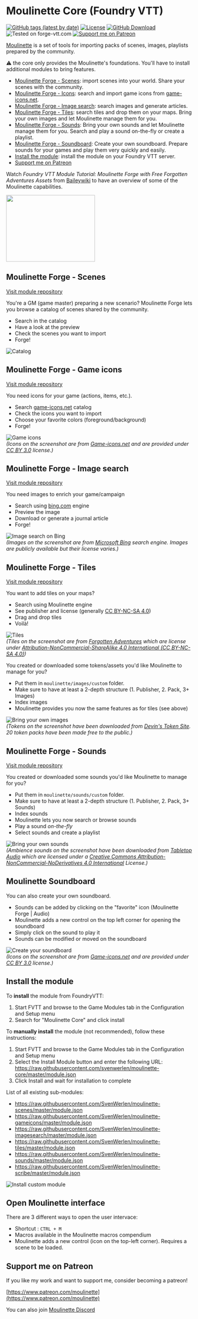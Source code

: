 # Moulinette Core (Foundry VTT)

[![GitHub tags (latest by date)](https://img.shields.io/github/v/tag/SvenWerlen/moulinette-core)](https://github.com/SvenWerlen/moulinette-core/releases)
[![License](https://img.shields.io/github/license/SvenWerlen/moulinette-core)](https://github.com/SvenWerlen/moulinette-core/LICENSE.txt)
[![GitHub Download](https://img.shields.io/badge/foundryvtt-Download-important)](#install)
![Tested on forge-vtt.com](https://img.shields.io/badge/Forge-supported-success)
[![Support me on Patreon](https://img.shields.io/badge/patreon-Support%20me-informational)](https://www.patreon.com/moulinette)

[Moulinette](https://github.com/SvenWerlen/moulinette) is a set of tools for importing packs of scenes, images, playlists prepared by the community.

:warning: the core only provides the Moulinette's foundations. You'll have to install additional modules to bring features.

* [Moulinette Forge - Scenes](#forge): import scenes into your world. Share your scenes with the community.
* [Moulinette Forge - Icons](#forge-game): search and import game icons from <a href="https://game-icons.net/" target="_blank">game-icons.net</a>.
* [Moulinette Forge - Image search](#forge-search): search images and generate articles.
* [Moulinette Forge - Tiles](#forge-tiles): search tiles and drop them on your maps. Bring your own images and let Moulinette manage them for you.
* [Moulinette Forge - Sounds](#forge-sounds): Bring your own sounds and let Moulinette manage them for you. Search and play a sound on-the-fly or create a playlist.
* [Moulinette Forge - Soundboard](#forge-soundboard): Create your own soundboard. Prepare sounds for your games and play them very quickly and easily.
* [Install the module](#install): install the module on your Foundry VTT server.
* [Support me on Patreon](#support)


Watch *Foundry VTT Module Tutorial: Moulinette Forge with Free Forgotten Adventures Assets* from [Baileywiki](https://www.patreon.com/baileywiki​) to have an overview of some of the Moulinette capabilities.

<a href="http://www.youtube.com/watch?v=O2fZIOKT7pk"><img src="https://img.youtube.com/vi/O2fZIOKT7pk/0.jpg" height="180" width="240" ></a>

## <a name="forge"/>Moulinette Forge - Scenes

[Visit module repository](https://github.com/SvenWerlen/moulinette-scenes)

You're a GM (game master) preparing a new scenario? Moulinette Forge lets you browse a catalog of scenes shared by the community. 
* Search in the catalog
* Have a look at the preview
* Check the scenes you want to import
* Forge!

![Catalog](https://github.com/SvenWerlen/moulinette-scenes/raw/main/docs/img/download-scene.jpg)


## <a name="forge-game"/>Moulinette Forge - Game icons

[Visit module repository](https://github.com/SvenWerlen/moulinette-gameicons)

You need icons for your game (actions, items, etc.). 
* Search <a href="https://game-icons.net/" target="_blank">game-icons.net</a> catalog
* Check the icons you want to import
* Choose your favorite colors (foreground/background)
* Forge!

![Game icons](https://raw.githubusercontent.com/SvenWerlen/moulinette-gameicons/main/docs/img/download-gameicons.jpg)
<br>_(Icons on the screenshot are from [Game-icons.net](https://game-icons.net/) and are provided under [CC BY 3.0](https://creativecommons.org/licenses/by/3.0/) license.)_

## <a name="forge-search"/>Moulinette Forge - Image search

[Visit module repository](https://github.com/SvenWerlen/moulinette-imagesearch)

You need images to enrich your game/campaign 
* Search using <a href="https://www.bing.com" target="_blank">bing.com</a> engine
* Preview the image
* Download or generate a journal article
* Forge!

![Image search on Bing](https://raw.githubusercontent.com/SvenWerlen/moulinette-imagesearch/main/docs/img/search-bing.jpg)
<br>_(Images on the screenshot are from [Microsoft Bing](https://www.bing.com) search engine. Images are publicly available but their license varies.)_

## <a name="forge-tiles"/>Moulinette Forge - Tiles

[Visit module repository](https://github.com/SvenWerlen/moulinette-tiles)

You want to add tiles on your maps?
* Search using Moulinette engine
* See publisher and license (generally [CC BY-NC-SA 4.0](https://creativecommons.org/licenses/by-nc-sa/4.0))
* Drag and drop tiles 
* Voilà!

![Tiles](https://github.com/SvenWerlen/moulinette-tiles/raw/main/docs/img/download-install.jpg)
<br>_(Tiles on the screenshot are from [Forgotten Adventures](https://www.forgotten-adventures.net/) which are license under [Attribution-NonCommercial-ShareAlike 4.0 International (CC BY-NC-SA 4.0)](https://creativecommons.org/licenses/by-nc-sa/4.0/))_

You created or downloaded some tokens/assets you'd like Moulinette to manage for you?
* Put them in `moulinette/images/custom` folder.
* Make sure to have at least a 2-depth structure (1. Publisher, 2. Pack, 3+ Images)
* Index images
* Moulinette provides you now the same features as for tiles (see above)

![Bring your own images](https://raw.githubusercontent.com/SvenWerlen/moulinette-tiles/main/docs/img/bring-your-own.jpg)
<br>_(Tokens on the screenshot have been downloaded from [Devin's Token Site](https://immortalnights.com/tokens/token-packs/). 20 token packs have been made free to the public.)_

## <a name="forge-sounds"/>Moulinette Forge - Sounds

[Visit module repository](https://github.com/SvenWerlen/moulinette-sounds)

You created or downloaded some sounds you'd like Moulinette to manage for you?
* Put them in `moulinette/sounds/custom` folder.
* Make sure to have at least a 2-depth structure (1. Publisher, 2. Pack, 3+ Sounds)
* Index sounds
* Moulinette lets you now search or browse sounds
 * Play a sound *on-the-fly*
 * Select sounds and create a playlist

![Bring your own sounds](https://github.com/SvenWerlen/moulinette-sounds/raw/main/docs/img/bring-your-own.jpg)
<br>_(Ambience sounds on the screenshot have been downloaded from [Tabletop Audio](https://tabletopaudio.com/) which are licensed under a [Creative Commons Attribution-NonCommercial-NoDerivatives 4.0 International](https://creativecommons.org/licenses/by-nc-nd/4.0/) License.)_

## <a name="forge-soundboard"/>Moulinette Soundboard

You can also create your own soundboard. 
* Sounds can be added by clicking on the "favorite" icon (Moulinette Forge | Audio)
* Moulinette adds a new control on the top left corner for opening the soundboard
* Simply click on the sound to play it
* Sounds can be modified or moved on the soundboard

![Create your soundboard](https://github.com/SvenWerlen/moulinette-sounds/raw/main/docs/img/soundboard.jpg)
<br>_(Icons on the screenshot are from [Game-icons.net](https://game-icons.net/) and are provided under [CC BY 3.0](https://creativecommons.org/licenses/by/3.0/) license.)_


## <a name="install"/>Install the module

To **install** the module from FoundryVTT:
1. Start FVTT and browse to the Game Modules tab in the Configuration and Setup menu
2. Search for "Moulinette Core" and click install

To **manually install** the module (not recommended), follow these instructions:
1. Start FVTT and browse to the Game Modules tab in the Configuration and Setup menu
2. Select the Install Module button and enter the following URL: https://raw.githubusercontent.com/svenwerlen/moulinette-core/master/module.json
3. Click Install and wait for installation to complete 

List of all existing sub-modules:
* https://raw.githubusercontent.com/SvenWerlen/moulinette-scenes/master/module.json
* https://raw.githubusercontent.com/SvenWerlen/moulinette-gameicons/master/module.json
* https://raw.githubusercontent.com/SvenWerlen/moulinette-imagesearch/master/module.json
* https://raw.githubusercontent.com/SvenWerlen/moulinette-tiles/master/module.json
* https://raw.githubusercontent.com/SvenWerlen/moulinette-sounds/master/module.json
* https://raw.githubusercontent.com/SvenWerlen/moulinette-scribe/master/module.json

![Install custom module](docs/img/moulinette-install.jpg)

## <a name="openUI"/>Open Moulinette interface

There are 3 different ways to open the user intervace:
* Shortcut : `CTRL + M`
* Macros available in the Moulinette macros compendium
* Moulinette adds a new control (icon on the top-left corner). Requires a scene to be loaded.

## <a name="support"/>Support me on Patreon

If you like my work and want to support me, consider becoming a patreon!

[https://www.patreon.com/moulinette](https://www.patreon.com/moulinette)

You can also join [Moulinette Discord](https://discord.gg/xg3dcMQfP2)
